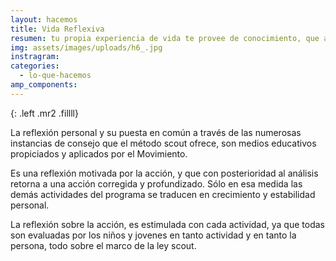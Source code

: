 ```yaml
---
layout: hacemos
title: Vida Reflexiva
resumen: tu propia experiencia de vida te provee de conocimiento, que al momento de compartirlo con tu unidad se convierte en un aprendizaje para quienes te rodean
img: assets/images/uploads/h6_.jpg
instragram: 
categories: 
  - lo-que-hacemos
amp_components: 
---
```

<amp-img width="400" height="300" layout="fixed" alt="Vida Reflexiva" src="/assets/images/uploads/reflexiva.jpg"></amp-img>
{: .left .mr2 .fillll}

La reflexión personal y su puesta en común a través de las numerosas instancias de consejo que el método scout ofrece, son medios educativos propiciados y aplicados por el Movimiento.

Es una reflexión motivada por la acción, y que con posterioridad al análisis retorna a una acción corregida y profundizado. Sólo en esa medida las demás actividades del programa se traducen en crecimiento y estabilidad personal.

La reflexión sobre la acción, es estimulada con cada actividad, ya que todas son evaluadas por los niños y jovenes en tanto actividad y en tanto la persona, todo sobre el marco de la ley scout.